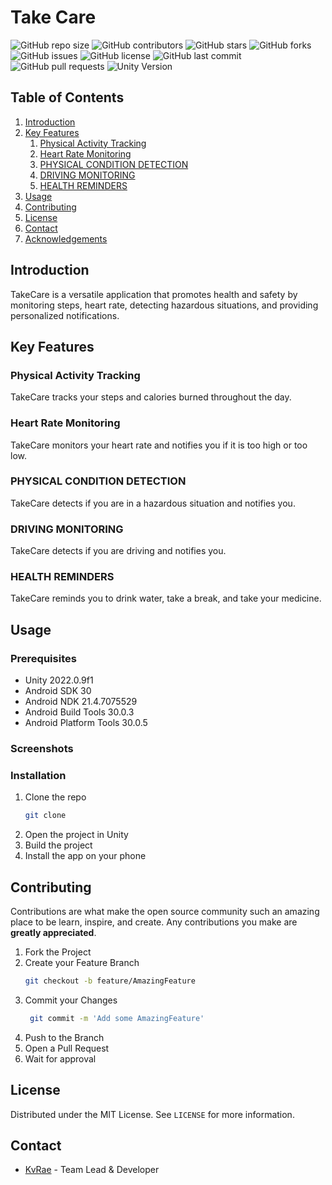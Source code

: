 ﻿# Take Care
    
![GitHub repo size](https://img.shields.io/github/repo-size/KvRae/Take-Care?style=for-the-badge)
![GitHub contributors](https://img.shields.io/github/contributors/KvRae/Take-Care?style=for-the-badge)
![GitHub stars](https://img.shields.io/github/stars/KvRae/Take-Care?style=for-the-badge)
![GitHub forks](https://img.shields.io/github/forks/KvRae/Take-Care?style=for-the-badge)
![GitHub issues](https://img.shields.io/github/issues/KvRae/Take-Care?style=for-the-badge)
![GitHub license](https://img.shields.io/github/license/KvRae/Take-Care?style=for-the-badge)
![GitHub last commit](https://img.shields.io/github/last-commit/KvRae/Take-Care?style=for-the-badge)
![GitHub pull requests](https://img.shields.io/github/issues-pr/KvRae/Take-Care?style=for-the-badge)
![Unity Version](https://img.shields.io/badge/Unity-2022.0.9f1-blue?style=for-the-badge&logo=unity)


## Table of Contents
1. [Introduction](#introduction)
2. [Key Features](#key-features)
    1. [Physical Activity Tracking ](#physical-activity-tracking)
    2. [Heart Rate Monitoring](#heart-rate-monitoring)
    3. [PHYSICAL CONDITION DETECTION](#physical-condition-detection)
    4. [DRIVING MONITORING](#driving-monitoring)
    5. [HEALTH REMINDERS](#health-reminders)
3. [Usage](#usage)
4. [Contributing](#contributing)
5. [License](#license)
6. [Contact](#contact)
7. [Acknowledgements](#acknowledgements)

## Introduction
TakeCare is a versatile application that promotes
health and safety by monitoring steps, heart rate, 
detecting hazardous situations, 
and providing personalized notifications.

## Key Features
### Physical Activity Tracking
TakeCare tracks your steps and calories burned throughout the day.
### Heart Rate Monitoring
TakeCare monitors your heart rate and notifies you if it is too high or too low.
### PHYSICAL CONDITION DETECTION
TakeCare detects if you are in a hazardous situation and notifies you.
### DRIVING MONITORING
TakeCare detects if you are driving and notifies you.
### HEALTH REMINDERS
TakeCare reminds you to drink water, take a break, and take your medicine.

## Usage

### Prerequisites
* Unity 2022.0.9f1
* Android SDK 30
* Android NDK 21.4.7075529
* Android Build Tools 30.0.3
* Android Platform Tools 30.0.5

### Screenshots


### Installation
1. Clone the repo
   ```sh
   git clone
    ```
2. Open the project in Unity
3. Build the project
4. Install the app on your phone

## Contributing
Contributions are what make the open source community such an amazing place to be learn, inspire, and create.
Any contributions you make are **greatly appreciated**.
1. Fork the Project
2. Create your Feature Branch 
   ```sh
   git checkout -b feature/AmazingFeature
   ```
3. Commit your Changes 
   ```sh
    git commit -m 'Add some AmazingFeature'
    ```
4. Push to the Branch
5. Open a Pull Request
6. Wait for approval

## License
Distributed under the MIT License. See `LICENSE` for more information.

## Contact
* [KvRae](https://github.com/KvRae) - Team Lead & Developer



